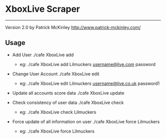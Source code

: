 XboxLive Scraper
================
- - - 
Version  2.0 
by Patrick McKinley
http://www.patrick-mckinley.com/

Usage
-----
 * Add User
        ./cafe XboxLive add <gamertag> <passport> <password>
    * eg:
                ./cafe XboxLive add Lilmuckers username@live.com password
    
 * Change User Account
        ./cafe XboxLive edit <gamertag> <passport> <password>
    * eg:
                ./cafe XboxLive edit Lilmuckers username@live.co.uk password1
    
 * Update all accounts score data
        ./cafe XboxLive update
    
 * Check consistency of user data
        ./cafe XboxLive check <gamertag> 
    * eg:
                ./cafe XboxLive check Lilmuckers
    
 * Force update of all information on user
        ./cafe XboxLive force Lilmuckers
    * eg:
                ./cafe XboxLive force Lilmuckers


